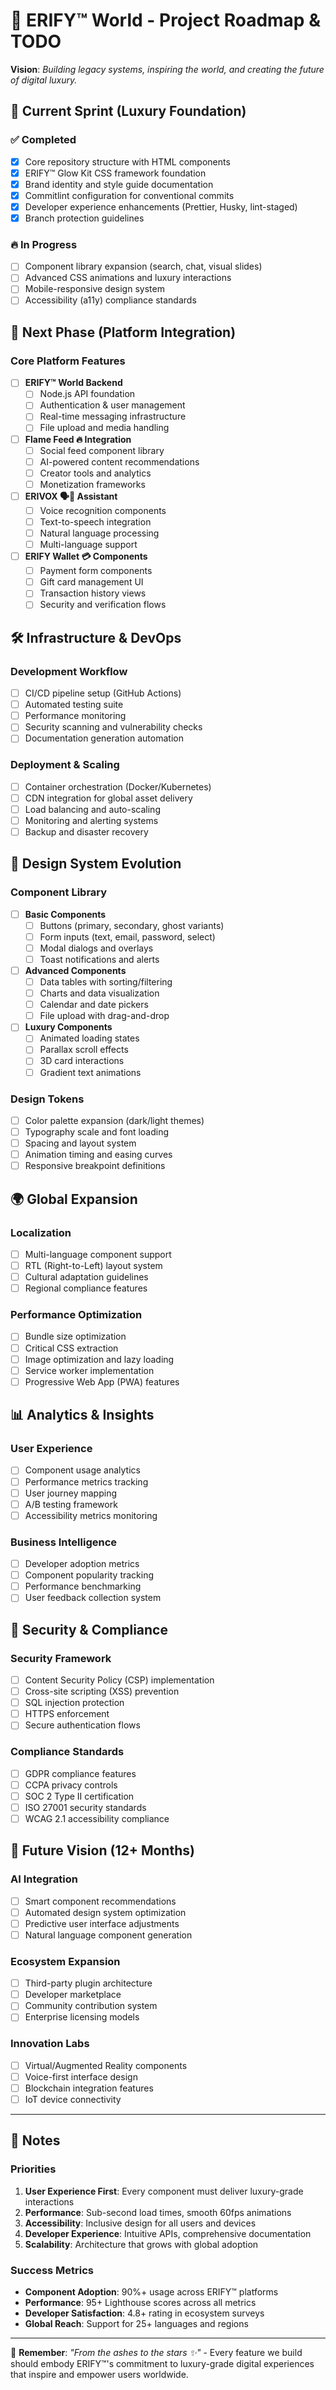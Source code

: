 # 🚀 ERIFY™ World - Project Roadmap & TODO

**Vision**: _Building legacy systems, inspiring the world, and creating the future of digital
luxury._

## 🎯 Current Sprint (Luxury Foundation)

### ✅ Completed

- [x] Core repository structure with HTML components
- [x] ERIFY™ Glow Kit CSS framework foundation
- [x] Brand identity and style guide documentation
- [x] Commitlint configuration for conventional commits
- [x] Developer experience enhancements (Prettier, Husky, lint-staged)
- [x] Branch protection guidelines

### 🔥 In Progress

- [ ] Component library expansion (search, chat, visual slides)
- [ ] Advanced CSS animations and luxury interactions
- [ ] Mobile-responsive design system
- [ ] Accessibility (a11y) compliance standards

## 🌟 Next Phase (Platform Integration)

### Core Platform Features

- [ ] **ERIFY™ World Backend**
  - [ ] Node.js API foundation
  - [ ] Authentication & user management
  - [ ] Real-time messaging infrastructure
  - [ ] File upload and media handling
- [ ] **Flame Feed 🔥 Integration**
  - [ ] Social feed component library
  - [ ] AI-powered content recommendations
  - [ ] Creator tools and analytics
  - [ ] Monetization frameworks

- [ ] **ERIVOX 🗣💠 Assistant**
  - [ ] Voice recognition components
  - [ ] Text-to-speech integration
  - [ ] Natural language processing
  - [ ] Multi-language support

- [ ] **ERIFY Wallet 💳 Components**
  - [ ] Payment form components
  - [ ] Gift card management UI
  - [ ] Transaction history views
  - [ ] Security and verification flows

## 🛠 Infrastructure & DevOps

### Development Workflow

- [ ] CI/CD pipeline setup (GitHub Actions)
- [ ] Automated testing suite
- [ ] Performance monitoring
- [ ] Security scanning and vulnerability checks
- [ ] Documentation generation automation

### Deployment & Scaling

- [ ] Container orchestration (Docker/Kubernetes)
- [ ] CDN integration for global asset delivery
- [ ] Load balancing and auto-scaling
- [ ] Monitoring and alerting systems
- [ ] Backup and disaster recovery

## 🎨 Design System Evolution

### Component Library

- [ ] **Basic Components**
  - [ ] Buttons (primary, secondary, ghost variants)
  - [ ] Form inputs (text, email, password, select)
  - [ ] Modal dialogs and overlays
  - [ ] Toast notifications and alerts
- [ ] **Advanced Components**
  - [ ] Data tables with sorting/filtering
  - [ ] Charts and data visualization
  - [ ] Calendar and date pickers
  - [ ] File upload with drag-and-drop
- [ ] **Luxury Components**
  - [ ] Animated loading states
  - [ ] Parallax scroll effects
  - [ ] 3D card interactions
  - [ ] Gradient text animations

### Design Tokens

- [ ] Color palette expansion (dark/light themes)
- [ ] Typography scale and font loading
- [ ] Spacing and layout system
- [ ] Animation timing and easing curves
- [ ] Responsive breakpoint definitions

## 🌍 Global Expansion

### Localization

- [ ] Multi-language component support
- [ ] RTL (Right-to-Left) layout system
- [ ] Cultural adaptation guidelines
- [ ] Regional compliance features

### Performance Optimization

- [ ] Bundle size optimization
- [ ] Critical CSS extraction
- [ ] Image optimization and lazy loading
- [ ] Service worker implementation
- [ ] Progressive Web App (PWA) features

## 📊 Analytics & Insights

### User Experience

- [ ] Component usage analytics
- [ ] Performance metrics tracking
- [ ] User journey mapping
- [ ] A/B testing framework
- [ ] Accessibility metrics monitoring

### Business Intelligence

- [ ] Developer adoption metrics
- [ ] Component popularity tracking
- [ ] Performance benchmarking
- [ ] User feedback collection system

## 🔐 Security & Compliance

### Security Framework

- [ ] Content Security Policy (CSP) implementation
- [ ] Cross-site scripting (XSS) prevention
- [ ] SQL injection protection
- [ ] HTTPS enforcement
- [ ] Secure authentication flows

### Compliance Standards

- [ ] GDPR compliance features
- [ ] CCPA privacy controls
- [ ] SOC 2 Type II certification
- [ ] ISO 27001 security standards
- [ ] WCAG 2.1 accessibility compliance

## 🚀 Future Vision (12+ Months)

### AI Integration

- [ ] Smart component recommendations
- [ ] Automated design system optimization
- [ ] Predictive user interface adjustments
- [ ] Natural language component generation

### Ecosystem Expansion

- [ ] Third-party plugin architecture
- [ ] Developer marketplace
- [ ] Community contribution system
- [ ] Enterprise licensing models

### Innovation Labs

- [ ] Virtual/Augmented Reality components
- [ ] Voice-first interface design
- [ ] Blockchain integration features
- [ ] IoT device connectivity

---

## 📝 Notes

### Priorities

1. **User Experience First**: Every component must deliver luxury-grade interactions
2. **Performance**: Sub-second load times, smooth 60fps animations
3. **Accessibility**: Inclusive design for all users and devices
4. **Developer Experience**: Intuitive APIs, comprehensive documentation
5. **Scalability**: Architecture that grows with global adoption

### Success Metrics

- **Component Adoption**: 90%+ usage across ERIFY™ platforms
- **Performance**: 95+ Lighthouse scores across all metrics
- **Developer Satisfaction**: 4.8+ rating in ecosystem surveys
- **Global Reach**: Support for 25+ languages and regions

---

💎 **Remember**: _"From the ashes to the stars ✨"_ - Every feature we build should embody ERIFY™'s
commitment to luxury-grade digital experiences that inspire and empower users worldwide.
